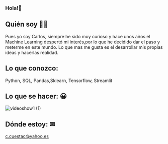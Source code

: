### Hola!👋

## Quién soy 🧑‍🦱

Pues yo soy Carlos, siempre he sido muy curioso y hace unos años el Machine Learning despertó mi interés,por lo que he decidido dar el paso y meterme en este mundo. 
Lo que mas me gusta es el desarrollar mis propias ideas y hacerlas realidad.


## Lo que conozco: 

Python, SQL, Pandas,Sklearn, Tensorflow, Streamlit


## Lo que se hacer: 😀

![videoshow1 (1)](https://user-images.githubusercontent.com/97036885/171567805-a56b193b-b546-4657-81f0-e663ed076eb2.gif)

## Dónde estoy: ✉ 

c.cuestac@yahoo.es





